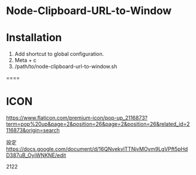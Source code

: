 # Node-Clipboard-URL-to-Window


# Installation

1. Add shortcut to global configuration.
2. Meta + c
3. /path/to/node-clipboard-url-to-window.sh

====

# ICON
https://www.flaticon.com/premium-icon/pop-up_2116873?term=pop%20up&page=2&position=26&page=2&position=26&related_id=2116873&origin=search

設定
https://docs.google.com/document/d/16QNvekvlTTNjvMOym9LgVPft5pHdD387uB_OyiWNKNE/edit

2122
